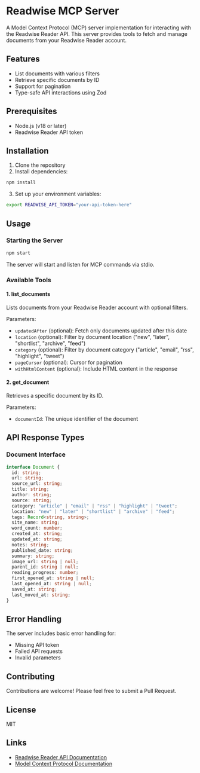 # Readwise MCP Server

A Model Context Protocol (MCP) server implementation for interacting with the Readwise Reader API. This server provides tools to fetch and manage documents from your Readwise Reader account.

## Features

- List documents with various filters
- Retrieve specific documents by ID
- Support for pagination
- Type-safe API interactions using Zod

## Prerequisites

- Node.js (v18 or later)
- Readwise Reader API token

## Installation

1. Clone the repository
2. Install dependencies:

```bash
npm install
```

3. Set up your environment variables:

```bash
export READWISE_API_TOKEN="your-api-token-here"
```

## Usage

### Starting the Server

```bash
npm start
```

The server will start and listen for MCP commands via stdio.

### Available Tools

#### 1. list_documents

Lists documents from your Readwise Reader account with optional filters.

Parameters:

- `updatedAfter` (optional): Fetch only documents updated after this date
- `location` (optional): Filter by document location ("new", "later", "shortlist", "archive", "feed")
- `category` (optional): Filter by document category ("article", "email", "rss", "highlight", "tweet")
- `pageCursor` (optional): Cursor for pagination
- `withHtmlContent` (optional): Include HTML content in the response

#### 2. get_document

Retrieves a specific document by its ID.

Parameters:

- `documentId`: The unique identifier of the document

## API Response Types

### Document Interface

```typescript
interface Document {
  id: string;
  url: string;
  source_url: string;
  title: string;
  author: string;
  source: string;
  category: "article" | "email" | "rss" | "highlight" | "tweet";
  location: "new" | "later" | "shortlist" | "archive" | "feed";
  tags: Record<string, string>;
  site_name: string;
  word_count: number;
  created_at: string;
  updated_at: string;
  notes: string;
  published_date: string;
  summary: string;
  image_url: string | null;
  parent_id: string | null;
  reading_progress: number;
  first_opened_at: string | null;
  last_opened_at: string | null;
  saved_at: string;
  last_moved_at: string;
}
```

## Error Handling

The server includes basic error handling for:

- Missing API token
- Failed API requests
- Invalid parameters

## Contributing

Contributions are welcome! Please feel free to submit a Pull Request.

## License

MIT

## Links

- [Readwise Reader API Documentation](https://readwise.io/api_deets)
- [Model Context Protocol Documentation](https://github.com/modelcontextprotocol/modelcontextprotocol)
